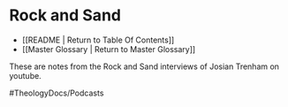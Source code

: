 # Rock and Sand
- [[README | Return to Table Of Contents]]
- [[Master Glossary | Return to Master Glossary]]

These are notes from the Rock and Sand interviews of Josian Trenham on youtube.



#TheologyDocs/Podcasts